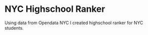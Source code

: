 # NYC Highschool Ranker
 Using data from Opendata NYC I created highschool ranker for NYC students.
